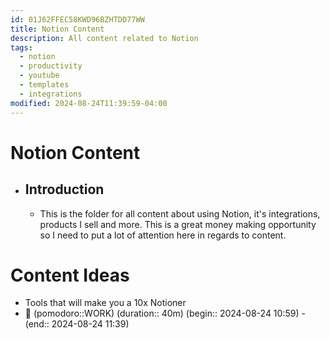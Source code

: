 ```yaml
---
id: 01J62FFEC58KWD96BZHTDD77WW
title: Notion Content
description: All content related to Notion
tags:
  - notion
  - productivity
  - youtube
  - templates
  - integrations
modified: 2024-08-24T11:39:59-04:00
---
```

# Notion Content
- ## Introduction
	- This is the folder for all content about using Notion, it's integrations, products I sell and more. This is a great money making opportunity so I need to put a lot of attention here in regards to content.

# Content Ideas
- Tools that will make you a 10x Notioner
- 🍅 (pomodoro::WORK) (duration:: 40m) (begin:: 2024-08-24 10:59) - (end:: 2024-08-24 11:39)